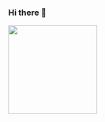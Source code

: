 ### Hi there 👋

<img height="180em" src="https://github-readme-stats.vercel.app/apiAthul-Saji=Gapur&show_icons=true&hide_border=true&&count_private=true&include_all_commits=true" />
